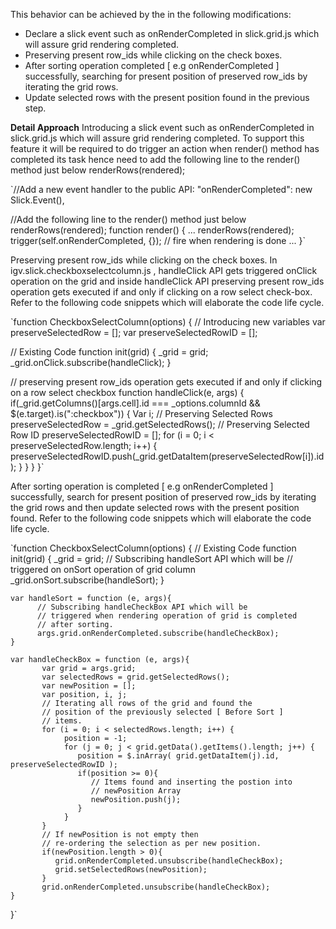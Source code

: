 This behavior can be achieved by the in the following modifications:
* Declare a slick event such as onRenderCompleted in slick.grid.js which will assure grid rendering completed.
* Preserving present row_ids while clicking on the check boxes.
* After sorting operation completed [ e.g onRenderCompleted  ] successfully, searching for present position of  preserved row_ids by iterating the grid rows.
* Update selected rows with the present position found in the previous step.

**Detail Approach**
Introducing a slick event such as onRenderCompleted in slick.grid.js which will assure grid rendering completed. To support this feature it will be required to do trigger an action when render() method has completed its task hence need to add the following line to the render() method just below renderRows(rendered);

`//Add a new event handler to the public API:
"onRenderCompleted":            new Slick.Event(),
 
//Add the following line to the render() method just below renderRows(rendered);
function render() {
    ...
    renderRows(rendered);
    trigger(self.onRenderCompleted, {}); // fire when rendering is done
    ...
}`

Preserving present row_ids while clicking on the check boxes. In igv.slick.checkboxselectcolumn.js , handleClick API gets triggered onClick operation on the grid and inside handleClick API preserving present row_ids operation gets executed if and only if clicking on a row select check-box. Refer to the following code snippets which will elaborate the code life cycle.

`function CheckboxSelectColumn(options) {
   // Introducing new variables
   var preserveSelectedRow = [];
   var preserveSelectedRowID = [];
  
   // Existing Code
   function init(grid) {
           _grid = grid;
           _grid.onClick.subscribe(handleClick);
       }
   
   // preserving present row_ids operation gets executed if and only if clicking on a row select checkbox
   function handleClick(e, args) {
       if(_grid.getColumns()[args.cell].id === _options.columnId && $(e.target).is(":checkbox")) {
           Var i;
           // Preserving Selected Rows
           preserveSelectedRow = _grid.getSelectedRows();
           // Preserving Selected Row ID
           preserveSelectedRowID = [];
           for (i = 0; i < preserveSelectedRow.length; i++) {
               preserveSelectedRowID.push(_grid.getDataItem(preserveSelectedRow[i]).id);
           }
       }
   }
}`

After sorting operation is completed [ e.g onRenderCompleted  ] successfully, search for present position of preserved row_ids by iterating the grid rows and then update selected rows with the present position found. Refer to the following code snippets which will elaborate the code life cycle.

`function CheckboxSelectColumn(options) {
    // Existing Code
    function init(grid) {
            _grid = grid;
            // Subscribing handleSort API which will be
            // triggered on onSort operation of grid column
            _grid.onSort.subscribe(handleSort);
    }
    
    var handleSort = function (e, args){
          // Subscribing handleCheckBox API which will be
          // triggered when rendering operation of grid is completed
          // after sorting.
          args.grid.onRenderCompleted.subscribe(handleCheckBox);
    }
 
    var handleCheckBox = function (e, args){
           var grid = args.grid;
           var selectedRows = grid.getSelectedRows();
           var newPosition = [];
           var position, i, j;
           // Iterating all rows of the grid and found the
           // position of the previously selected [ Before Sort ]
           // items.
           for (i = 0; i < selectedRows.length; i++) {
                position = -1;
                for (j = 0; j < grid.getData().getItems().length; j++) {
                   position = $.inArray( grid.getDataItem(j).id, preserveSelectedRowID );
                   if(position >= 0){
                      // Items found and inserting the postion into
                      // newPosition Array
                      newPosition.push(j);
                   }
                }  
           }
           // If newPosition is not empty then
           // re-ordering the selection as per new position.
           if(newPosition.length > 0){
              grid.onRenderCompleted.unsubscribe(handleCheckBox);
              grid.setSelectedRows(newPosition);
           }
           grid.onRenderCompleted.unsubscribe(handleCheckBox);
    }
     
 }`